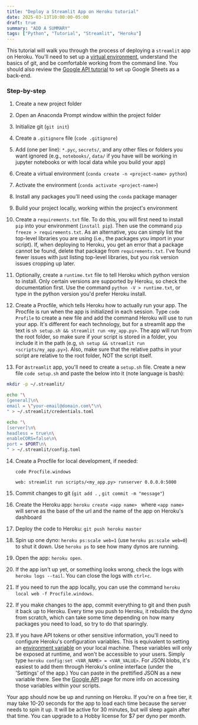 ```yaml
---
title: "Deploy a Streamlit App on Heroku tutorial"
date: 2025-03-13T10:00:00-05:00
draft: true
summary: "ADD A SUMMARY"
tags: ["Python", "Tutorial", "Streamlit", "Heroku"]
---
```

This tutorial will walk you through the process of deploying a `streamlit` app on Heroku. You'll need to set up a [virtual environment](https://io.eriktuck.com/),  understand the basics of git, and be comfortable working from the command line. You should also review the [Google API tutorial](https://io.eriktuck.com/) to set up Google Sheets as a back-end.

### Step-by-step

1. Create a new project folder

2. Open an Anaconda Prompt window within the project folder

3. Initialize git (`git init`)

4. Create a `.gitignore` file (`code .gitignore`)

5. Add (one per line): `*.pyc`, `secrets/`, and any other files or folders you want ignored (e.g., `notebooks/`, `data/` if you have will be working in jupyter notebooks or with local data while you build your app)

6. Create a virtual environment (`conda create -n <project-name> python`)

7. Activate the environment (`conda activate <project-name>`)

8. Install any packages you'll need using the `conda` package manager

9. Build your project locally, working within the project's environment

10. Create a `requirements.txt` file. To do this, you will first need to install `pip` into your environment (`install pip`). Then use the command `pip freeze > requirements.txt`. As an alternative, you can simply list the top-level libraries you are using (i.e., the packages you import in your script). If, when deploying to Heroku, you get an error that a package cannot be found, delete that package from `requirements.txt`. I've found fewer issues with just listing top-level libraries, but you risk version issues cropping up later.

11. Optionally, create a `runtime.txt` file to tell Heroku which python version to install. Only certain versions are supported by Heroku, so check the documentation first. Use the command `python -V > runtime.txt`, or type in the python version you'd prefer Heroku install. 

12. Create a Procfile, which tells Heroku how to actually run your app. The Procfile is run when the app is initialized in each session. Type `code Profile` to create a new file and add the command Heroku will use to run your app. It's different for each technology, but for a streamlit app the text is `sh setup.sh && streamlit run <my_app.py>`. The app will run from the root folder, so make sure if your script is stored in a folder, you include it in the path (e.g, `sh setup && streamlit run <scripts/my_app.py>`). Also, make sure that the relative paths in your script are relative to the root folder, NOT the script itself. 

13. For a`streamlit` app, you'll need to create a `setup.sh` file. Create a new file `code setup.sh` and paste the below into it (note language is bash):

```bash
mkdir -p ~/.streamlit/

echo "\
[general]\n\
email = \"your-email@domain.com\"\n\
" > ~/.streamlit/credentials.toml

echo "\
[server]\n\
headless = true\n\
enableCORS=false\n\
port = $PORT\n\
" > ~/.streamlit/config.toml
```

14. Create a Procfile for local development, if needed:

    `code Procfile.windows`

    `web: streamlit run scripts/<my_app.py> runserver 0.0.0.0:5000`

15. Commit changes to git (`git add .` , `git commit -m "message"`)

16. Create the Heroku app: `heroku create <app name> ` where `<app name>` will serve as the base of the url and the name of the app on Heroku's dashboard

17. Deploy the code to Heroku: `git push heroku master`

18. Spin up one dyno: `heroku ps:scale web=1` (use `heroku ps:scale web=0`) to shut it down. Use `heroku ps` to see how many dynos are running.

19. Open the app: `heroku open`.

20. If the app isn't up yet, or something looks wrong, check the logs with `heroku logs --tail`. You can close the logs with `ctrl+c`.

21. If you need to run the app locally, you can use the command `heroku local web -f Procfile.windows`.

22. If you make changes to the app, commit everything to git and then push it back up to Heroku. Every time you push to Heroku, it rebuilds the dyno from scratch, which can take some time depending on how many packages you need to load, so try to do that sparingly.

23. If you have API tokens or other sensitive information, you'll need to configure Heroku's configuration variables. This is equivalent to setting an [environment variable](https://io.eriktuck.com/) on your local machine. These variables will only be exposed at runtime, and won't be accessible to your users. Simply type `heroku config:set <VAR_NAME> = <VAR_VALUE>`. For JSON blobs, it's easiest to add them through Heroku's online interface (under the 'Settings' of the app.) You can paste in the prettified JSON as a new variable there. See the [Google API](https://io.eriktuck.com/) page for more info on accessing those variables within your scripts.

Your app should now be up and running on Heroku. If you're on a free tier, it may take 10-20 seconds for the app to load each time because the server needs to spin it up. It will be active for 30 minutes, but will sleep again after that time. You can upgrade to a Hobby license for $7 per dyno per month.